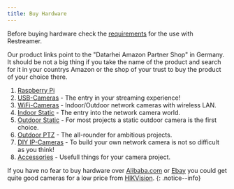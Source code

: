 ```yaml
---
title: Buy Hardware
---
```


Before buying hardware check the [requirements](requirements.html) for the use with Restreamer.

Our product links point to the "Datarhei Amazon Partner Shop" in Germany. It should be not a big thing if you take the name of the product
and search for it in your countrys Amazon or the shop of your trust to buy the product of your choice there.  

1. [Raspberry Pi](../wiki/buy-hardware-raspi.html)
2. [USB-Cameras](../wiki/buy-hardware-usbcam.html) - The entry in your streaming experience! 
3. [WiFi-Cameras](../wiki/buy-hardware-wificam.html)  - Indoor/Outdoor network cameras with wireless LAN.
4. [Indoor Static](../wiki/buy-hardware-static-indoor.html) - The entry into the network camera world.
5. [Outdoor Static](../wiki/buy-hardware-static-outdoor.html)  - For most projects a static outdoor camera is the first choice.
6. [Outdoor PTZ](../wiki/buy-hardware-ptz-outdoor.html) - The all-rounder for ambitious projects.
7. [DIY IP-Cameras](../wiki/diy-stuff.html) - To build your own network camera is not so difficult as you think!
8. [Accessories](../wiki/buy-hardware-accessories.html) - Usefull things for your camera project.

If you have no fear to buy hardware over <a target= "_blank" href="http://www.alibaba.com/trade/search?fsb=y&IndexArea=product_en&CatId=&SearchText=hikvision">Alibaba.com</a>
or <a target= "_blank" href="http://www.ebay.com/sch/i.html?_from=R40&_trksid=p2050601.m570.l1313.TR0.TRC0.H0.Xhikvision.TRS0&_nkw=hikvision&_sacat=0">Ebay</a> you could get
quite good cameras for a low price from <a target= "_blank" href="http://www.hikvision.com/">HIKVision</a>.
{: .notice--info}